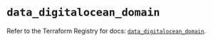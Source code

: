 # `data_digitalocean_domain`

Refer to the Terraform Registry for docs: [`data_digitalocean_domain`](https://registry.terraform.io/providers/digitalocean/digitalocean/2.37.1/docs/data-sources/domain).
